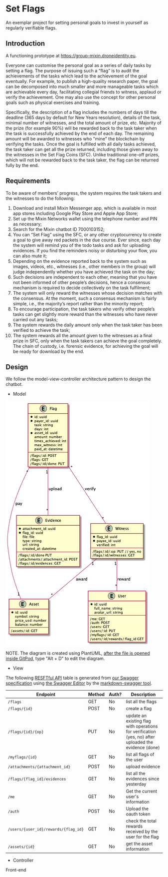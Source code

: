 # Set Flags
  
An exemplar project for setting personal goals to invest in yourself as regularly verifiable flags.

## Introduction

A functioning prototype at https://group-mixin.droneidentity.eu.

Everyone can customise the personal goal as a series of daily tasks by setting a flag. The purpose of issuing such a “flag” is to audit the achievements of the tasks which lead to the achievement of the goal eventually. For example, to publish a high-quality research paper, the goal can be decomposed into much smaller and more manageable tasks which are achievable every day, facilitating collegial friends to witness, applaud or verify the achievement. One may also use the concept for other personal goals such as physical exercises and training.

Specifically, the description of a flag includes the numbers of days till the deadline (365 days by default for New Years resolution), details of the task, minimal number of witnesses, and the total amount of prize, etc. Majority of the prize (for example 90%) will be rewarded back to the task taker when the task is successfully achieved by the end of each day. The remaining amount will be awarded to witnesses who "mine" the blockchain by verifying the tasks. Once the goal is fulfilled with all daily tasks achieved, the task taker can get all the prize returned, including those given away to the witnesses in the Set Flag Coins (SFC). Unlike traditional one-off prizes, which will not be rewarded back to the task taker, the flag can be returned fully by the end. 

## Requirements

To be aware of members’ progress, the system requires the task takers and the witnesses to do the following:
1. Download and install Mixin Messenger app, which is available in most app stores including Google Play Store and Apple App Store; 
2. Set up the Mixin Networks wallet using the telephone number and PIN as necessary; 
3. Search for the Mixin chatbot ID 7000103152;
4. You can “Set Flag” using the SFC, or any other cryptocurrency to create a goal to give away red packets in the due course. Ever since, each day the system will remind you of the todo tasks and ask for uploading evidences. If you find the reminders noisy or disturbing your flow, you can also mute it;
5. Depending on the evidence reported back to the system such as images, videos, etc., witnesses (i.e., other members in the group) will judge independently whether you have achieved the task on the day;
6. Such decisions are independent to each other, meaning that you have not been informed of other people’s decisions, hence a consensus mechanism is required to decide collectively on the task fulfilment;
7. The system will only reward the witnesses whose decision matches with the consensus. At the moment, such a consensus mechanism is fairly simple, i.e., the majority’s report rather than the minority report;
8. To encourage participation, the task takers who verify other people’s tasks can get slightly more reward than the witnesses who have never carried out any tasks;
9. The system rewards the daily amount only when the task taker has been verified to achieve the task;
10. The system rewards all the amount given to the witnesses as a final prize in SFC, only when the task takers can achieve the goal completely. The chain of custody, i.e. forensic evidence, for achieving the goal will be ready for download by the end.

## Design

We follow the model-view-controller architecture pattern to design the chatbot.

* Model

![Entity Relationship diagram](https://github.com/PioneerDev/setflags/blob/master/docs/models.png)

NOTE. The diagram is created using PlantUML, [after the file is opened inside GitPod](https://gitpod.io/#https://github.com/PioneerDev/setflags/blob/master/docs/models.puml), type "Alt + D" to edit the diagram.

* View

The following [RESFTful API](https://github.com/PioneerDev/setflags/blob/feature/rest-api/API-README.md) table is generated from [our Swagger specification](https://github.com/PioneerDev/setflags/blob/master/docs/models.yml) using [the Swagger Editor](https://editor.swagger.io) by the [markdown-swagger tool](https://github.com/rmariuzzo/markdown-swagger).
<!-- markdown-swagger -->
 Endpoint                             | Method | Auth? | Description                                                                                          
 ------------------------------------ | ------ | ----- | -----------------------------------------------------------------------------------------------------
 `/flags`                             | GET    | No    | list all the flags                                                                                   
 `/flags/{id}`                        | POST   | No    | create a flag                                                                                        
 `/flags/{id}/{op}`                   | PUT    | No    | update an existing flag with operations for verification (yes, no) after uploaded the evidence (done)
 `/myflags/{id}`                      | GET    | No    | list all flags of the user                                                                           
 `/attachments/{attachment_id}`       | POST   | No    | upload evidence                                                                                      
 `/flags/{flag_id}/evidences`         | GET    | No    | list all the evidences since yesterday                                                               
 `/me`                                | GET    | No    | Get the current user's information                                                                   
 `/auth`                              | POST   | No    | Upload the oauth token                                                                               
 `/users/{user_id}/rewards/{flag_id}` | GET    | No    | check the total rewards received by the user for the flag                                            
 `/assets/{id}`                       | GET    | No    | get the asset information                                                                            
<!-- /markdown-swagger -->

* Controller

Front-end

